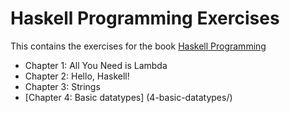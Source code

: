 # Haskell Programming Exercises

This contains the exercises for the book [Haskell Programming]

[Haskell Programming]: http://haskellbook.com/

* Chapter 1: All You Need is Lambda
* Chapter 2: Hello, Haskell!
* Chapter 3: Strings
* [Chapter 4: Basic datatypes] (4-basic-datatypes/)
